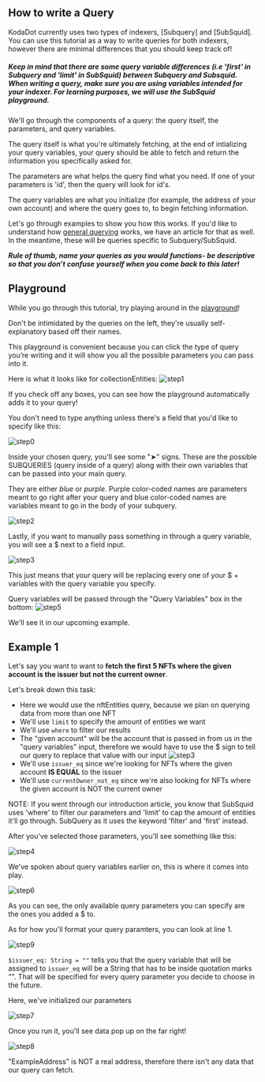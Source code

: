 ## How to write a Query 

KodaDot currently uses two types of indexers, [Subquery] and [SubSquid]. You can use this tutorial as a way to write queries for both indexers, however there are minimal differences that you should keep track of!

##### Keep in mind that there are some query variable differences (i.e 'first' in Subquery and 'limit' in SubSquid) between Subquery and Subsquid. When writing a query, make sure you are using variables intended for your indexer. For learning purposes, we will use the SubSquid playground.

We'll go through the components of a query: the query itself, the parameters, and query variables.

The query itself is what you're ultimately fetching, at the end of intializing your query variables, your query should be able to fetch and return the information you specifically asked for. 

The parameters are what helps the query find what you need. If one of your parameters is 'id', then the query will look for id's.

The query variables are what you initialize (for example, the address of your own account) and where the query goes to, to begin fetching information.

Let's go through examples to show you how this works. If you'd like to understand how [general querying]() works, we have an article for that as well. In the meantime, these will be queries specific to Subquery/SubSquid.

***Rule of thumb, name your queries as you would functions- be descriptive so that you don’t confuse yourself when you come back to this later!***

## Playground 

While you go through this tutorial, try playing around in the [playground](https://app.gc.subsquid.io/beta/rubick/006/graphql)! 

Don't be intimidated by the queries on the left, they're usually self-explanatory based off their names.

This playground is convenient because you can click the type of query you’re writing and it will show you all the possible parameters you can pass into it. 

Here is what it looks like for collectionEntities:
![step1](/indexer/1.png)

If you check off any boxes, you can see how the playground automatically adds it to your query!

You don't need to type anything unless there's a field that you'd like to specify like this:

![step0](/indexer/0.png)

Inside your chosen query, you'll see some "➤" signs. These are the possible SUBQUERIES (query inside of a query) along with their own variables that can be passed into your main query. 

They are either *blue* or *purple*. Purple color-coded names are parameters meant to go right after your query and blue color-coded names are variables meant to go in the body of your subquery. 

![step2](/indexer/2.png)

Lastly, if you want to manually pass something in through a query variable, you will see a $ next to a field input.

![step3](/indexer/3.png)

This just means that your query will be replacing every one of your $ + variables with the query variable you specify.

Query variables will be passed through the "Query Variables" box in the bottom:
![step5](/indexer/5.png)

We'll see it in our upcoming example.


## Example 1

Let's say you want to want to **fetch the first 5 NFTs where the given account is the issuer but not the current owner**.

Let's break down this task:

- Here we would use the nftEntities query, because we plan on querying data from more than one NFT
- We'll use `limit` to specify the amount of entities we want
- We'll use `where` to filter our results
- The "given account" will be the account that is passed in from us in the "query variables" input, therefore we would have to use the $ sign to tell our query to replace that value with our input
![step3](/indexer/3.png)
- We'll use `issuer_eq` since we're looking for NFTs where the given account **IS EQUAL** to the issuer
- We'll use `currentOwner_not_eq` since we're also looking for NFTs where the given account is NOT the current owner

NOTE: If you went through our introduction article, you know that SubSquid uses 'where' to filter our parameters and 'limit' to cap the amount of entities it'll go through. SubQuery as it uses the keyword 'filter' and 'first' instead. 

After you've selected those parameters, you'll see something like this:

![step4](/indexer/4.png)

We've spoken about query variables earlier on, this is where it comes into play.

![step6](/indexer/6.png)

As you can see, the only available query parameters you can specify are the ones you added a $ to.

As for how you'll format your query paramters, you can look at line 1.

![step9](/indexer/9.png)

`$issuer_eq: String = ""` tells you that the query variable that will be assigned to `issuer_eq` will be a String that has to be inside quotation marks "". That will be specified for every query parameter you decide to choose in the future.

Here, we've initialized our parameters

![step7](/indexer/7.png)

Once you run it, you'll see data pop up on the far right! 

![step8](/indexer/8.png)

"ExampleAddress" is NOT a real address, therefore there isn't any data that our query can fetch.
